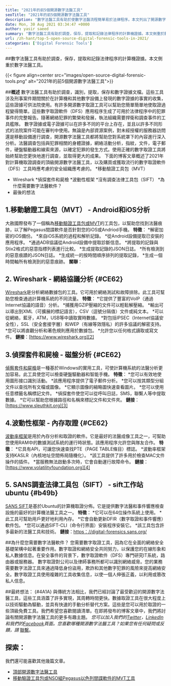 ```yaml
---
title: "2021年的前5個開源數字法醫工具" 
seoTitle: "2021年的前5個開源數字法醫工具" 
description: "數字法醫工具有助於使數字法醫流程簡單易於法律程序。本文列出了開源數字法醫工具。" 
date: Mon, 30 Aug 2021 03:34:47 +0000
author: yasir saeed
summary: "數字法醫工具有助於調查，保存，提取和記錄法律程序的計算機證據。本文側重於數字法醫工具。" 
url: /zh-hant/top-5-open-source-digital-forensic-tools-in-2021/
categories: ['Digital Forensic Tools']
---
```


##數字法醫工具有助於調查，保存，提取和記錄法律程序的計算機證據。本文側重於數字法醫工具。

{{< figure align=center src="images/open-source-digital-forensic-tools.png" alt="2021年的前5個開源數字法醫工具">}}


##**概述**
數字法醫工具有助於調查，識別，提取，保存和數字證據文檔。這些工具涉及刑事案件期間關於在計算機和其他數字設備上發現的數字證據的事實的收集，這些證據可供法院使用。有許多開源數字取證工具可以幫助您簡單簡單地使取證過程變得簡單。這些數字取證軟件（DFS）應用程序生成了可用於法律程序中的犯罪事件的完整報告。隨著網絡犯罪的繁榮和發展，執法組織需要捍衛和調查事件的工具艦隊。
數字證據或電子證據可以在許多不同的平台上存在，並且以許多不同形式的法院案件可能在審判中使用。無論是內部資源案例，對未經授權的服務器訪問還是移動設備進行調查，開源數字法醫工具都將幫助您對系統罩下的內容進行深入分析。法醫調查包括與犯罪相關的身體證據，網絡活動分析，指紋，文件，電子郵件，硬盤驅動器和線索來源，以確定犯罪的發生方式。使用正確的數字取證工具將始終幫助您更快地進行調查，並取得更大的成果。
下面的博客文章概述了2021年對計算機取證調查的頂級開源數字法醫工具，以及購買或獲取流行的數字取證軟件（DFS）工具時應考慮的安全組織應考慮的。
  *移動驗證工具包（MVT）
  * Wireshark
  *偵探套件和屍檢
  *波動性框架
  *沒有調查法律工具包（SIFT）
  *為什麼需要數字法醫軟件？
  * 最後的想法

## 1.移動驗證工具包（MVT） -  Android和iOS分析
大赦國際發布了一個稱為[移動驗證工具包或MVT][1]的工具包，以幫助您找到法醫痕跡，以了解Pegasus間諜軟件是否針對您的iOS或Andriod手機。
**特徵**：
  *解密加密的iOS備份。
  *來自iOS系統的過程和解析記錄。
  *從Android設備提取已安裝的應用程序。
  *通過ADB協議從Android設備中提取診斷信息。
  *將提取的記錄與Stix2格式的惡意指標列表進行比較。
  *生成提取記錄的JSON日誌。
  *所有檢測到的惡意痕蹟的JSON日誌。
  *生成統一的按時間順序排列的提取記錄，
  *生成一個時間軸所有檢測到的惡意痕跡。
**關聯**：

## 2. Wireshark  - 網絡協議分析 {#CE62}
[Wireshark][2]是分析網絡數據包的工具。它可用於網絡測試和故障排除。此工具可幫助您檢查通過計算機系統的不同流量。
**特徵**：
  *它提供了豐富的VoIP（通過Internet協議的語音）分析。
  *捕獲用GZIP壓縮的文件可以輕鬆解壓縮。
  *輸出可以導出到XML（可擴展的標記語言），CSV（逗號分隔值）文件或純文本。
  *可以從網絡，藍牙，ATM，USB等中讀取實時數據。
  *對包括IPSEC（Internet協議安全性），SSL（安全套接字層）和WEP（有線等效隱私）的許多協議的解密支持。
  *您可以將直觀分析和著色規則應用於數據包。
  *允許您以任何格式讀取或寫文件。
**鏈接**：[https://www.wireshark.org][2]

## 3.偵探套件和屍檢 - 磁盤分析 {#CE62}
[偵察套件和屍檢][3]是一種基於Windows的實用工具，可使計算機系統的法醫分析更加容易。此工具使您可以檢查硬盤驅動器和智能手機。
**特徵**：
  *您可以有效地使用圖形接口識別活動。
  *該應用程序提供了電子郵件分析。
  *您可以按其類型分組文件以查找所有文檔或圖像。
  *它顯示圖像的縮略圖快速查看圖片。
  *您可以使用任意標籤名稱標記文件。
  *偵探套件使您可以從呼叫日誌，SMS，聯繫人等中提取數據。
  *它可以幫助您根據路徑和名稱來標記文件和文件夾。
**鏈接**：[https://www.sleuthkit.org][3]

## 4.波動性框架 - 內存取證 {#CE62}
[波動率框架][4]是用於內存分析和取證的軟件。它是最好的法醫成像工具之一，可幫助您使用RAM中的數據測試系統的運行時狀態。該應用程序允許您與隊友合作。
**特徵**：
  *它具有API，可讓您快速查找PTE（PAGE TABLE條目）標誌。
  *波動率框架支持KASLR（內核地址空間佈局隨機化）。
  *該工具提供了許多用於檢查MAC文件操作的插件。
  *當服務無法啟動多次時，它會自動運行故障命令。
**鏈接**：[https://www.volatilityfoundation.org][4]

## 5. SANS調查法律工具包（SIFT） -  sift工作站ubuntu   {#b49b}
[SANS SIFT][5]是基於Ubuntu的計算機取證分佈。它是提供數字法醫和事件響應檢查設施的最好的計算機法醫工具之一。
**特徵**：
  *它可以在64位操作系統上使用。
  *此工具可幫助用戶更好地利用內存。
  *它會自動更新DFIR（數字取證和事件響應）軟件包。
  *您可以通過SIFT-CLI（命令行界面）安裝程序安裝它。
  *該工具包含許多最新的法醫工具和技術。
**鏈接**：[https：//digital-forensics.sans.org/][6]

##為什麼您需要數字法醫軟件？
您需要數字取證工具，因為它在全面的網絡安全基礎架構中起著重要作用。數字取證和網絡安全共同努力，以保護您的在線形象和私人數據信息。在安全事件的背景下，數字取證軟件（DFS）專門研究IT系統，路由器或服務器。
數字取證對公司以及律師事務所都可以識別網絡威脅。您的業務需要數字法證工具來通過降低身份盜用，欺詐和其他數字犯罪的風險來提高網絡安全。數字取證工具使用複雜的工具收集信息，以使一個人伸張正義，以利用或篡改私人信息。

##最終想法： {#4A1A}
與傳統方法相比，我們已經討論了最受歡迎的開源數字法醫工具，這些工具涵蓋了許多實現，其周轉時間更快。數據取證工具在很大程度上以技術驅動為驅動，並具有快速的手動分析替代方案。這些是您可以用於取證的一些頂級免費工具。我們希望您喜歡閱讀清單。在即將發布的博客文章中，我們將討論有關開源數字法醫工具的更多有趣主題。
_您可以加入我們的[Twitter][7]，[LinkedIn][8]和我們的[Facebook][9]頁面。您喜歡哪種開源數字法醫工具？如果您有任何疑問或反饋，請_ [聯繫][10]。

## 探索：
我們還可能喜歡其他幾篇文章。
  * [頂部開源數字法醫工具][11]
  * [移動驗證工具包或NSO組Pegasus以色列間諜軟件的MVT工具][1]

  
[1]: https://products.containerize.com/digital-forensic-software/mvt/
[2]: https://www.wireshark.org/
[3]: https://www.sleuthkit.org/
[4]: https://www.volatilityfoundation.org/
[5]: https://www.sans.org/tools/sift-workstation/
[6]: https://digital-forensics.sans.org/community/downloads/
[7]: https://twitter.com/containerize_co
[8]: https://www.linkedin.com/company/containerize/
[9]: http://facebook.com/containerize
[10]: mailto:yasir.saeed@aspose.com
[11]: https://products.containerize.com/digital-forensic-software/
